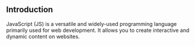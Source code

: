 ## Introduction

JavaScript (JS) is a versatile and widely-used programming language primarily used for web development. It allows you to create interactive and dynamic content on websites.
